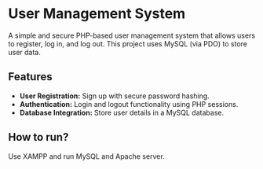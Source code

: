# User Management System

A simple and secure PHP-based user management system that allows users to register, log in, and log out. This project uses MySQL (via PDO) to store user data.

## Features

- **User Registration:** Sign up with secure password hashing.
- **Authentication:** Login and logout functionality using PHP sessions.
- **Database Integration:** Store user details in a MySQL database.

## How to run?

Use XAMPP and run MySQL and Apache server.